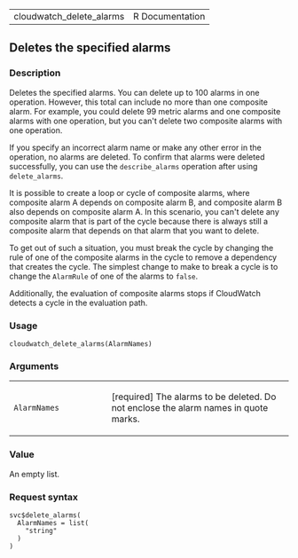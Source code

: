 <table style="width: 100%;">
<tbody>
<tr class="odd">
<td>cloudwatch_delete_alarms</td>
<td style="text-align: right;">R Documentation</td>
</tr>
</tbody>
</table>

## Deletes the specified alarms

### Description

Deletes the specified alarms. You can delete up to 100 alarms in one
operation. However, this total can include no more than one composite
alarm. For example, you could delete 99 metric alarms and one composite
alarms with one operation, but you can't delete two composite alarms
with one operation.

If you specify an incorrect alarm name or make any other error in the
operation, no alarms are deleted. To confirm that alarms were deleted
successfully, you can use the `describe_alarms` operation after using
`delete_alarms`.

It is possible to create a loop or cycle of composite alarms, where
composite alarm A depends on composite alarm B, and composite alarm B
also depends on composite alarm A. In this scenario, you can't delete
any composite alarm that is part of the cycle because there is always
still a composite alarm that depends on that alarm that you want to
delete.

To get out of such a situation, you must break the cycle by changing the
rule of one of the composite alarms in the cycle to remove a dependency
that creates the cycle. The simplest change to make to break a cycle is
to change the `AlarmRule` of one of the alarms to `false`.

Additionally, the evaluation of composite alarms stops if CloudWatch
detects a cycle in the evaluation path.

### Usage

    cloudwatch_delete_alarms(AlarmNames)

### Arguments

<table>
<colgroup>
<col style="width: 35%" />
<col style="width: 65%" />
</colgroup>
<tbody>
<tr class="odd">
<td><code
id="cloudwatch_delete_alarms_:_AlarmNames">AlarmNames</code></td>
<td><p>[required] The alarms to be deleted. Do not enclose the alarm
names in quote marks.</p></td>
</tr>
</tbody>
</table>

### Value

An empty list.

### Request syntax

    svc$delete_alarms(
      AlarmNames = list(
        "string"
      )
    )
